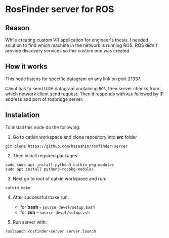 RosFinder server for ROS
===

## Reason
While creating custom VR application for engineer's thesis. I needed solution to find which machine in the network is running ROS. ROS didn't provide discovery services so this custom one was created.

## How it works

This node listens for specific datagram on any link on port 21337. 

Client has to send UDP datagram containing `ROS`, then server checks from which network client send request. Then it responds with `ACK` followed by IP address and port of rosbridge server.

## Instalation

To install this node do the following:
1. Go to catkin workspace and clone repository into __src__ folder
```
git clone https://github.com/hasashin/rosfinder-server
```

2. Then install required packages:
```
sudo sudo apt install python3-catkin-pkg-modules
sudo apt install python3-rospkg-modules
```

3. Next go to root of catkin workspace and run:
```
catkin_make
```
4. After successful make run:
    - for __bash__ - `source devel/setup.bash`
    - for __zsh__ - `source devel/setup.zsh`

5. Run server with:
```
roslaunch rosfinder-server server.launch
```
